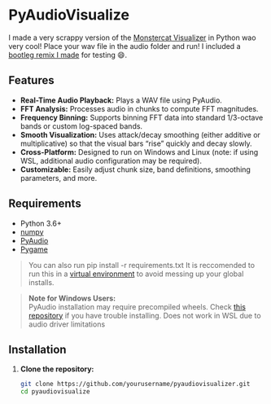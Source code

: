 # PyAudioVisualize

I made a very scrappy version of the [Monstercat Visualizer](https://www.youtube.com/watch?v=PKfxmFU3lWY) in Python wao very cool!
Place your wav file in the audio folder and run!
I included a [bootleg remix I made](https://soundcloud.com/kindridmusic/eastghost-sunshine-kindrid-bootleg) for testing :smile:.

## Features

- **Real-Time Audio Playback:** Plays a WAV file using PyAudio.
- **FFT Analysis:** Processes audio in chunks to compute FFT magnitudes.
- **Frequency Binning:** Supports binning FFT data into standard 1/3-octave bands or custom log-spaced bands.
- **Smooth Visualization:** Uses attack/decay smoothing (either additive or multiplicative) so that the visual bars “rise” quickly and decay slowly.
- **Cross-Platform:** Designed to run on Windows and Linux (note: if using WSL, additional audio configuration may be required).
- **Customizable:** Easily adjust chunk size, band definitions, smoothing parameters, and more.

## Requirements

- Python 3.6+
- [numpy](https://numpy.org/)
- [PyAudio](https://people.csail.mit.edu/hubert/pyaudio/)
- [Pygame](https://www.pygame.org/)
> You can also run pip install -r requirements.txt
> It is reccomended to run this in a [virtual environment](https://docs.python.org/3/library/venv.html) to avoid messing up your global installs.

> **Note for Windows Users:**  
> PyAudio installation may require precompiled wheels. Check [this repository](https://www.lfd.uci.edu/~gohlke/pythonlibs/) if you have trouble installing.
> Does not work in WSL due to audio driver limitations

## Installation

1. **Clone the repository:**

   ```bash
   git clone https://github.com/yourusername/pyaudiovisualizer.git
   cd pyaudiovisualize

